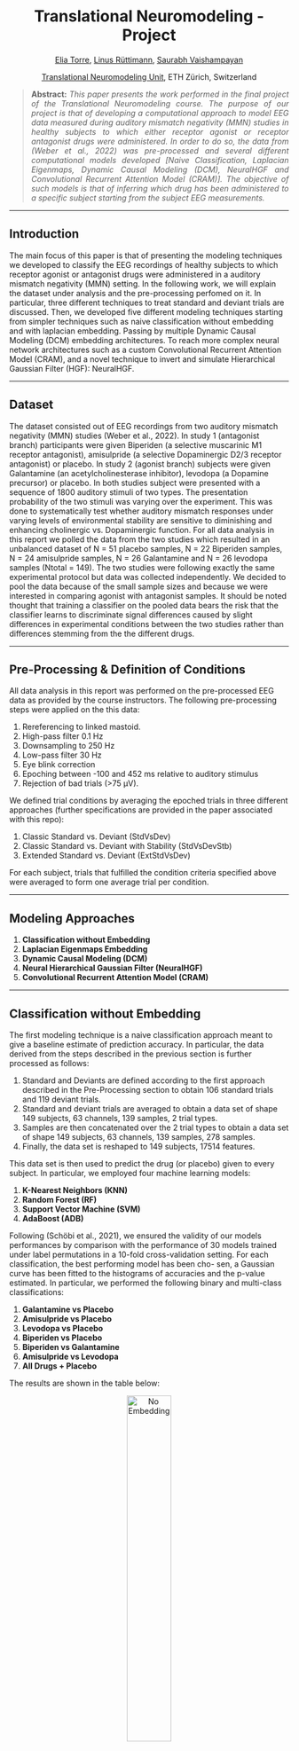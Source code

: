 <h1 align="center">
Translational Neuromodeling - Project</h1>

<div align="center">
  <a href="https://www.linkedin.com/in/eliatorre/">Elia Torre</a>,
  <a href="https://services.ini.uzh.ch/admin/modules/uzh/person.php?id=54155&back=../uzh/people">Linus Rüttimann</a>,
  <a href="https://www.linkedin.com/in/saurabh-vaishampayan-4647ba179/?originalSubdomain=ch">Saurabh Vaishampayan</a>
  
  <p><a href="https://www.tnu.ethz.ch/de/home">Translational Neuromodeling Unit</a>, ETH Zürich, Switzerland</p>
</div>

>**<p align="justify"> Abstract:** *This paper presents the work performed in the final project of the Translational Neuromodeling course. The purpose of our project is that of developing a computational approach to model EEG data measured during auditory mismatch negativity (MMN) studies in healthy subjects to which either receptor agonist or receptor antagonist drugs were administered. In order to do so, the data from (Weber et al., 2022) was pre-processed and several different computational models developed [Naive Classification, Laplacian Eigenmaps, Dynamic Causal Modeling (DCM), NeuralHGF and Convolutional Recurrent Attention Model (CRAM)]. The objective of such models is that of inferring which drug has been administered to a specific subject starting from the subject EEG measurements.*

<hr/>

## Introduction
The main focus of this paper is that of presenting the modeling techniques we developed to classify the EEG recordings of healthy subjects to which receptor agonist or antagonist drugs were administered in a auditory mismatch negativity (MMN) setting. In the following work, we will explain the dataset under analysis and the pre-processing perfomed on it. In particular, three different techniques to treat standard and deviant trials are discussed. Then, we developed five different modeling techniques starting from simpler techniques such as naive classification without embedding and with laplacian embedding. Passing by multiple Dynamic Causal Modeling (DCM) embedding architectures. To reach more complex neural network architectures such as a custom Convolutional Recurrent Attention Model (CRAM), and a novel technique to invert and simulate Hierarchical Gaussian Filter (HGF): NeuralHGF.

<hr/>

## Dataset
The dataset consisted out of EEG recordings from two auditory mismatch negativity (MMN) studies (Weber et al., 2022). In study 1 (antagonist branch) participants were given Biperiden (a selective muscarinic M1 receptor antagonist), amisulpride (a selective Dopaminergic D2/3 receptor antagonist) or placebo. In study 2 (agonist branch) subjects were given Galantamine (an acetylcholinesterase inhibitor), levodopa (a Dopamine precursor) or placebo. In both studies subject were presented with a sequence of 1800 auditory stimuli of two types. The presentation probability of the two stimuli was varying over the experiment. This was done to systematically test whether auditory mismatch responses under varying levels of environmental stability are sensitive to diminishing and enhancing cholinergic vs. Dopaminergic function. For all data analysis in this report we polled the data from the two studies which resulted in an unbalanced dataset of N = 51 placebo samples, N = 22 Biperiden samples, N = 24 amisulpride samples, N = 26 Galantamine and N = 26 levodopa samples (Ntotal = 149). The two studies were following exactly the same experimental protocol but data was collected independently. We decided to pool the data because of the small sample sizes and because we were interested in comparing agonist with antagonist samples. It should be noted thought that training a classifier on the pooled data bears the risk that the classifier learns to discriminate signal differences caused by slight differences in experimental conditions between the two studies rather than differences stemming from the the different drugs.

<hr/>

## Pre-Processing & Definition of Conditions
All data analysis in this report was performed on the pre-processed EEG data as provided by the course instructors. The following pre-processing steps were applied on the this data:
1. Rereferencing to linked mastoid.
2. High-pass filter 0.1 Hz
3. Downsampling to 250 Hz
4. Low-pass filter 30 Hz
5. Eye blink correction
6. Epoching between -100 and 452 ms relative to auditory stimulus
7. Rejection of bad trials (>75 μV).
   
We defined trial conditions by averaging the epoched trials in three different approaches (further specifications are provided in the paper associated with this repo): 
1. Classic Standard vs. Deviant (StdVsDev)
2. Classic Standard vs. Deviant with Stability (StdVsDevStb)
3. Extended Standard vs. Deviant (ExtStdVsDev)

For each subject, trials that fulfilled the condition criteria specified above were averaged to form one average trial per condition.

<hr/>

## Modeling Approaches
1. **Classification without Embedding**
2. **Laplacian Eigenmaps Embedding**
3. **Dynamic Causal Modeling (DCM)**
4. **Neural Hierarchical Gaussian Filter (NeuralHGF)**
5. **Convolutional Recurrent Attention Model (CRAM)**

<hr/>

## Classification without Embedding
The first modeling technique is a naive classification approach meant to give a baseline estimate of prediction accuracy. In particular, the data derived from the steps described in the previous section is further processed as follows:
1. Standard and Deviants are defined according to the first approach described in the Pre-Processing section to obtain 106 standard trials and 119 deviant trials.
2. Standard and deviant trials are averaged to obtain a data set of shape 149 subjects, 63 channels, 139 samples, 2 trial types.
3. Samples are then concatenated over the 2 trial types to obtain a data set of shape 149 subjects, 63 channels, 139 samples, 278 samples.
4. Finally, the data set is reshaped to 149 subjects, 17514 features.

This data set is then used to predict the drug (or placebo) given to every subject. In particular, we employed four machine learning models:
1. **K-Nearest Neighbors (KNN)**
2. **Random Forest (RF)**
3. **Support Vector Machine (SVM)**
4. **AdaBoost (ADB)**

Following (Schöbi et al., 2021), we ensured the validity of our models performances by comparison with the performance of 30 models trained under label permutations in a 10-fold cross-validation setting. For each classification, the best performing model has been cho- sen, a Gaussian curve has been fitted to the histograms of accuracies and the p-value estimated. In particular, we performed the following binary and multi-class classifications:
1. **Galantamine vs Placebo**
2. **Amisulpride vs Placebo**
3. **Levodopa vs Placebo**
4. **Biperiden vs Placebo**
5. **Biperiden vs Galantamine**
6. **Amisulpride vs Levodopa**
7. **All Drugs + Placebo**

The results are shown in the table below: 

<div align="center">
<img src="Img/noembed.png" alt="No Embedding" width="40%">
</div>

This results show that this naive modeling technique achieves a good performance in differentiating Biperiden vs Placebo and Biperiden vs Galantamine. In particular, the models obtain an accuracy above 70% and a p-value < 0.05 in both the cases. However, it is a modeling techniques that lacks both of interpretability and robustness. 

<hr/>

## Laplacian Eigenmaps Embedding
Our second modeling approach is inspired by (Gramfort & Clerc, 2007) and (Belkin & Niyogi, 2003), which exploit Laplacian Eigenmaps as a dimensionality reduction technique. Laplacian Eigenmaps is a non-linear dimensionality reduction technique that aims at preserving the local structure of high-dimensional data in a lower-dimensional latent space. In the case of EEG data, we aim to preserve the complex spatial and temporal dependencies embedded in the data. Furthermore, this technique has been proven to be robust to noise. For what concerns the pre-processing of the data, we followed the same pipeline used for the classi- fication without embedding, i.e.:
1. Standard and Deviants are defined according to the first approach described in the Pre-Processing section to obtain 106 standard trials and 119 deviant trials.
2. Standard and deviant trials are averaged to obtain a data set of shape 149 subjects, 63 channels, 139 samples, 2 trial types.
3. Samples are then concatenated over the 2 trial types to obtain a data set of shape 149 subjects, 63 channels, 139 samples, 278 samples.
4. The data set is reshaped to 149 subjects, 17514 features.
5. Finally, we apply the Laplacian Dimensionality Reduction technique to obtain a data set of shape 149 subject, 2 features.

The evaluation scheme is consistent with the previously described one. The results are shown in the table below:

<div align="center">
<img src="Img/laplacian.png" alt="Laplacian Embedding" width="40%">
</div>

This results show that a laplacian-eigenmaps-based technique achieves an overall level of accuracy that is inferior to the one examined in the previous section. However, it demonstrates an increased robustness as the models achieves significant p-values in the same number of tasks as the previous technique, and it manages to obtain lower p-values in most of the other tasks. Although not being a fully-interpretable modeling approach, laplacian eigenmaps ensure an higher-interpretability level compared to the previous technique. Indeed, the low-dimensional latent space obtained with this method could reveal clusters or groups of similar EEG patterns.

<hr/>

## Dynamic Causal Modeling (DCM)
We attempted to model the EEG data with a DCM and use the estimated parameter posterior means as features of a classifier that predicts drug labels.
The main motivation for this approach was that previous work successfully classified muscarinic agonist and antagonist drugs from epidural EEG data in a MMN paradigm in rats using this approach (Schöbi et al., 2021). Furthermore, it is hypothesized that acetylcholine and Dopamine modulate NMDA receptor function (Stephan, Baldeweg, & Friston, 2006) and that NMDA signaling is mainly used in hierarchically descending cortical connections (Self, Kooijmans, Supèr, Lamme, & Roelfsema, 2012). Hence, one can hypothesize that acetylcholine and Dopamine agonistic and antagonistic drugs modulate the connection strength of descending cortical connections. With a DCM it is possible to infer the connection strength of descending cortical connections from EEG recordings (Pereira et al., 2021). Hence, it might be possible that descending connection strength parameters estimated with a DCM are predictive of acetylcholine and Dopamine agonistic and antagonistic drugs. To test this hypothesis, we designed multiple DCMs in SPM12 and fitted the pre-processed EEG of all sub- jects with each DCM. We then trained simple classifiers on the pruned estimated posterior mean parameters of the DCM to predict the drug labels with 10-fold cross-validation.

We explored the prediction performance (cross-validated classification accuracy) of three different mean trial definitions, three cortical-column models (ERP: 3-population convolution-based neural mass model, CMC: 4-population convolution-based neural mass model, NMDA: 3-population conductance-based neural mass model that includes the NMDA receptor), three connection models and two simple classifiers (RF and SVM).
The reason we choose exactly those cortical-column models was as follows. The ERP model is the simplest model, CMC is the most widely used in the literature and NMDA models the NMDA receptor which is modulated by the drugs that was administered to the subjects (Stephan et al., 2006). The connection models were chosen because they have been used before to model EEG in an MMN paradigm (Garrido et al., 2008; Ranlund et al., 2016; David et al., 2006). In the case of the David2006 model only for simulated data. We added this model because it includes the orbitofrontal cortex (OF) and it was shown that MMN responded are significantly different on electrodes near the OF between subject that received either amisulpride or Biperiden (Weber et al., 2022). The remaining DCM parameters were set as follows: normal sized template head model with ’EEG BEM’ inversion, Tdcm=[0,452], Nmodes=8, h=1, onset=60 (for all other prior parameters mean and all prior variances the default values were used). The parameters of the classifiers were set to equal values for all different DCM configurations. We pruned the extracted DCM posterior parameter means with an ANOVA test. We only selected parameters for which the null-hypothesis of an ANOVA of the parameters group according to group. 

The evaluation scheme is consistent with the previously described one. The results are shown in the table below:

<div align="center">
<img src="Img/DCM.png" alt="DCM" width="60%">
</div>

We evaluated the cross-validated drug label prediction accuracy of most of the 3∗3∗3∗2 = 54 combinations of mean trial definitions (StdVs- Dev/StdVsDevStb/ExtStdVsDev), cortical column models (ERP/CMC/NMDA), connection models (Garrido2008/Ranlund2016/David2006) and classifiers (RF/SVM). We don’t report results for the 8 models StdVsDevStb/ExtStdVsDev + CMC/NMDA + David2006 + RF/SVM because the model inversion was not finished on time for the report deadline. We reached classification accuracies that are significantly better than chance (permutation test p-value pPT < 0.05 for all binary classification task but not for the 5 class task. There was no model that performed well at all classification task. The model with the highest cumulative accuracy (summed accuracy of all 7 classification task) was StdVsDevStb+CMC+Garrido2008+RF. It achieved significant accuracies for all three binary classification tasks that involve Biperiden, Placebo and Galantamine (accuracies: Galantamine/Placebo = 0.714, Biperiden/Placebo = 0.712, Biperiden/Galantamine = 0.729). We depict the mean and standard error of mean (SEM) over treatment groups of posterior mean estimates of this model for parameters for which the null-hypotheses of an ANOVA test is rejected. We find that all parameters that pass the ANOVA test are extrinsic connection parameters. Six out of seven parameters are extrinsic forward connections. This may hint be a hint that the acetylcholine modulating drugs Biperiden and Galantamine mainly impact forward connections, which is contradictory to our initial hypothesis.

<hr/>

## Neural Hierarchical Gaussian Filter (NeuralHGF)
In this section we propose a novel approach for performing inversion of Gaussian Hierarchical Models using Neural Networks. We first review the theory behind variational inference and Hierarchical Gaussian Filter (Mathys et al., 2014). We then look at Variational Autoencoders (Kingma & Welling, 2022), a popular method for generative modelling using Deep Neural Networks. Then we propose our method, building on the theory for Variational Autoencoders and Hierarchical Gaussian Filter. Then we move on to the specific problem of EEG data generative modelling and analyse training performance, network parameters. Finally we use the generative embedding from our model to perform classification on the dataset. For more details regarding the implementation refer to the paper associated with this repository. 

<div align="center">
<img src="Img/NeuralHGFarchitecture.png" alt="NeuralHGF Architecture" width="60%">
</div>

Now we move on to performing classification on the data. We use the NeuralHGF model to generate embeddings. We then train another Machine Learning model to perform classification based on these generated embeddings. We perform 4-Fold Stratified Cross-validation and report the accuracies for different classification task in the following table. We use the same four classification models as explained above.

<div align="center">
<img src="Img/NeuralHGF.png" alt="NeuralHGF" width="40%">
</div>

<hr/>

## Convolutional Recurrent Attention Model (CRAM)
This modeling technique is inspired by (Tao et al., 2020), (Zhang, Yao, Chen, & Monaghan, 2019), (Kwak, Song, & Kim, 2021). All of the three papers develop a deep neural network (DNN) featuring both convolutional and recurrent layers, as well as attention and self-attention layers to uncover the spatio-temporal dependencies contained in the EEG data. Starting from these examples, we developed a custom DNN architecture to perform the multi-class predictions in the All Drugs task.

<div align="center">
<img src="Img/CRAMarchitecture.png" alt="NeuralHGF" width="80%">
</div>

The pipeline followed by our model and its architecture can be visualized in the figure above. In particular, standard and deviant trials are processed via the same layers, but separately throughout the architecture to be merged via an attention layer right before performing predictions. 
1. Standard and Deviants are defined according to the first approach described in the Pre-Processing section to obtain 106 standard trials and 119 deviant trials.
2. Standard and deviant trials are averaged to obtain two data sets of shape 149 subjects, 63 channels, 139 samples. From here on, we will discuss only one branch of the architecture as it is equivalent to the other one.
3. The data set is passed through a Channel-Wise Attention structure made of the following layers: Mean-Pooling, two Fully-Connected (FC) with Tanh activation and Softmax.
4. The Attention-weighted data are fed to a Convolutional layer with Exponential Linear Unit (ELU) activation then Max-Pooled, Flattened and Dropout. This layer allows to extract the spatial dependencies in the data.
5. The data set is then fed to a bi-layered LSTM followed by attention. This layer allows to extract the temporal dependencies in the data.
6. The two branches of the architecture are merged again via concatenation.
7. Then, attention on the concatenated data is performed.
8. Finally, the predictions on the five classes are obtained via a FC layer with tanh activation and softmax layer.

The model neurons per layer and hyper-parameters have been optimized in a stratified 10-fold cross-validation setting. The training has been performed for 200 Epochs on NVIDIA T4 Tensor core GPU for a training time of approximately 4-5 hours. We achieved a 10-fold cross-validated accuracy of 0.49 on the All Drugs classification task. Further analysis on the binary classification tasks and permuted-labels model training comparisons have not been performed.

<hr/>

## Results
We explored a large variety of different modeling techniques. We achieved better classification accuracy than chance for all 6 binary classification tasks. However, we were not able to beat the baseline model for each binary classification task. This may indicate a limitation of the explored models for the modeling of the provided data. One reason might be the small number of samples and the possibly large inter-subject variability. We reckon that the model would have performed better if all drugs would have been administered to all subjects as in the experimental paradigm in (Schöbi et al., 2021). For the 5 class classification we only reach an accuracy that is significantly better than chance with our extra method CRAM. However, this method was not fully evaluated and is is a data-based approach that has not interpretability. Among generative modelling approaches, we achieved the best results with DCM and the best DCM model shows good discriminability for the acetylcholine modulating drugs Biperiden and Galantamine, but not for the Dopamine modulating drugs. We also proposed and implemented a novel approach called NeuralHGF for combining interpretability of HGF with approximation power of neural networks. While this approach may not have given the best results, there is a lot of scope for improvement of architecture and extension to other problem modalities.

A summary of the results is displayed in the following figure: 

<div align="center">
<img src="Img/recap.png" alt="NeuralHGF" width="60%">
</div>



<hr/>

## Technical Requirements and Repository Explanation

You need the following Toolboxes and versions
1. MATLAB 2022b
2. Deep Learning Toolbox 14.5
3. Image Processing 11.6
4. Signal Processing 9.1
5. Statistics and Machine Learning 12.4
6. Bioinformatics 4.16.1
7. SPM12

### Classification without Embedding and with Laplacian Embedding
to run the two classification techniques above open the Project.mlx file and add SPM12 to the MATLAB Path

Important files:
* getTrialtype.m: script that return the indexes of std/dev trials according to the first approach. 
* accuracies_RAW.m: script that performs 10-fold stratified cross-validation accuracies evaluation for the dataset without embedding. 
* accuracies_RAW_perm: script that performs 10-fold stratified cross-validation accuracies evaluation for the dataset without embedding for 30 permuted labels models to assess chance-level. 
* plotting_RAW.m: script that plots the 30 permuted labels models as histograms, fits the gaussian curve, estimates p-values and returns plots.
* accuracies_LAPLACE.m, accuracies_LAPLACE_perm.m and plotting_LAPLACE.m perform the same function as the above but for laplacian embedded features. 


### DCM: most important files and instructions to run the code
to run the DCM code cd into the dcm subfolder and add SPM12 to the MATLAB path.

Important files:
* dcm/doDCMs.m: script that inverts all DCMs (this script takes many days to run) and saves the DCM params (one file per DCM model) into the folder output_dir. Set the data_dir in line 8 to the folder that contains the pre-processed EEG data.
* dcm/evalDCMs.m: script that trains the SVM and RF classifiers for all DCM models that it finds in output_dir. It performs the permutation test and saves results in a latex table.

### Convolutional Recurrent Attention Model (CRAM)
CRAM folder contains a jupyter notebook python script with the pipeline to run the model. 

### Neural HGF
neural_hgf folder contains matlab scripts for Neural HGF.
neural_hgf_training.m is the script to run to train a new neural net from scratch.
classifier_results.m is script to run to get classifier results on generative embedding from Neural HGF.
It assumes you have saved models of neural nets (neural_hgf_trained_foldnr_1_of_4 means saved model for fold 1 of 4fold CV). hgf_data_1_4 is processed data for this section (again 1st fold of 4 fold).
Other csv files are data and results. Other functions are helper functions for constructing the neural network.

<hr/>

## Contact
Feel free to e-mail etorre@student.ethz.ch.
